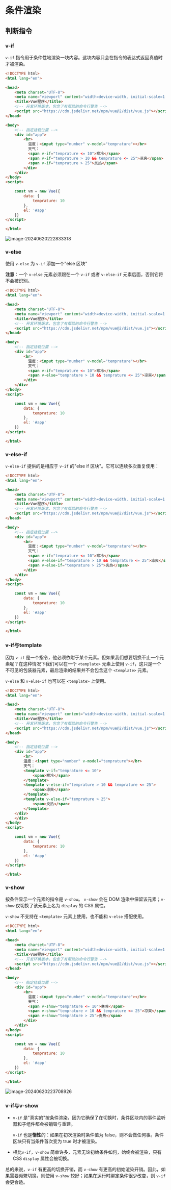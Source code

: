 # 条件渲染

## 判断指令

### v-if

`v-if` 指令用于条件性地渲染一块内容。这块内容只会在指令的表达式返回真值时才被渲染。

```html
<!DOCTYPE html>
<html lang="en">

<head>
    <meta charset="UTF-8">
    <meta name="viewport" content="width=device-width, initial-scale=1.0">
    <title>Vue程序</title>
    <!-- 开发环境版本，包含了有帮助的命令行警告 -->
    <script src="https://cdn.jsdelivr.net/npm/vue@2/dist/vue.js"></script>
</head>

<body>
    <!-- 指定挂载位置 -->
    <div id="app">
        <br>
          温度：<input type="number" v-model="temprature"></br>
          天气：
          <span v-if="temprature <= 10">寒冷</span>
          <span v-if="temprature > 10 && temprature <= 25">凉爽</span>
          <span v-if="temprature > 25">炎热</span>
        </div>
    </div>
</body>
<script>

    const vm = new Vue({
        data: {
            temprature: 10
        },
        el: '#app'
    })
</script>

</html>
```

![image-20240620222833318](https://cdn.jsdelivr.net/gh/letengzz/tc2/img202406202228738.png)

### v-else

使用 `v-else` 为 `v-if` 添加一个"else 区块"

**注意**：一个 `v-else` 元素必须跟在一个 `v-if` 或者 `v-else-if` 元素后面，否则它将不会被识别。

```html
<!DOCTYPE html>
<html lang="en">

<head>
    <meta charset="UTF-8">
    <meta name="viewport" content="width=device-width, initial-scale=1.0">
    <title>Vue程序</title>
    <!-- 开发环境版本，包含了有帮助的命令行警告 -->
    <script src="https://cdn.jsdelivr.net/npm/vue@2/dist/vue.js"></script>
</head>

<body>
    <!-- 指定挂载位置 -->
    <div id="app">
        <br>
          温度：<input type="number" v-model="temprature"></br>
          天气：
          <span v-if="temprature <= 10">寒冷</span>
          <span v-else="temprature > 10 && temprature <= 25">凉爽</span>
        </div>
    </div>
</body>
<script>

    const vm = new Vue({
        data: {
            temprature: 10
        },
        el: '#app'
    })
</script>

</html>
```

### v-else-if

`v-else-if` 提供的是相应于 `v-if` 的"else if 区块"。它可以连续多次重复使用：

```html
<!DOCTYPE html>
<html lang="en">

<head>
    <meta charset="UTF-8">
    <meta name="viewport" content="width=device-width, initial-scale=1.0">
    <title>Vue程序</title>
    <!-- 开发环境版本，包含了有帮助的命令行警告 -->
    <script src="https://cdn.jsdelivr.net/npm/vue@2/dist/vue.js"></script>
</head>

<body>
    <!-- 指定挂载位置 -->
    <div id="app">
        <br>
          温度：<input type="number" v-model="temprature"></br>
          天气：
          <span v-if="temprature <= 10">寒冷</span>
          <span v-else-if="temprature > 10 && temprature <= 25">凉爽</span>
          <span v-else-if="temprature > 25">炎热</span>
        </div>
    </div>
</body>
<script>

    const vm = new Vue({
        data: {
            temprature: 10
        },
        el: '#app'
    })
</script>

</html>
```

### v-if与template

因为 `v-if` 是一个指令，他必须依附于某个元素。但如果我们想要切换不止一个元素呢？在这种情况下我们可以在一个 `<template>` 元素上使用 `v-if`，这只是一个不可见的包装器元素，最后渲染的结果并不会包含这个 `<template>` 元素。

`v-else` 和 `v-else-if` 也可以在 `<template>` 上使用。

```html
<!DOCTYPE html>
<html lang="en">

<head>
    <meta charset="UTF-8">
    <meta name="viewport" content="width=device-width, initial-scale=1.0">
    <title>Vue程序</title>
    <!-- 开发环境版本，包含了有帮助的命令行警告 -->
    <script src="https://cdn.jsdelivr.net/npm/vue@2/dist/vue.js"></script>
</head>

<body>
    <!-- 指定挂载位置 -->
    <div id="app">
        <br>
        温度：<input type="number" v-model="temprature"></br>
        天气：
        <template v-if="temprature <= 10">
            <span>寒冷</span>
        </template>
        <template v-else-if="temprature > 10 && temprature <= 25">
            <span>凉爽</span>
        </template>
        <template v-else-if="temprature > 25">
            <span>炎热</span>
        </template>
    </div>
    </div>
</body>
<script>

    const vm = new Vue({
        data: {
            temprature: 10
        },
        el: '#app'
    })
</script>

</html>
```

### v-show

按条件显示一个元素的指令是 `v-show`。 `v-show` 会在 DOM 渲染中保留该元素；`v-show` 仅切换了该元素上名为 `display` 的 CSS 属性。

`v-show` 不支持在 `<template>` 元素上使用，也不能和 `v-else` 搭配使用。

```html
<!DOCTYPE html>
<html lang="en">

<head>
    <meta charset="UTF-8">
    <meta name="viewport" content="width=device-width, initial-scale=1.0">
    <title>Vue程序</title>
    <!-- 开发环境版本，包含了有帮助的命令行警告 -->
    <script src="https://cdn.jsdelivr.net/npm/vue@2/dist/vue.js"></script>
</head>

<body>
    <!-- 指定挂载位置 -->
    <div id="app">
        <br>
          温度：<input type="number" v-model="temprature"></br>
          天气：
          <span v-show="temprature <= 10">寒冷</span>
          <span v-show="temprature > 10 && temprature <= 25">凉爽</span>
          <span v-show="temprature > 25">炎热</span>
        </div>
    </div>
</body>
<script>

    const vm = new Vue({
        data: {
            temprature: 10
        },
        el: '#app'
    })
</script>

</html>
```

![image-20240620223708926](https://cdn.jsdelivr.net/gh/letengzz/tc2/img202406202237653.png)

### v-if与v-show

- `v-if` 是"真实的"按条件渲染，因为它确保了在切换时，条件区块内的事件监听器和子组件都会被销毁与重建。

  `v-if` 也是**惰性**的：如果在初次渲染时条件值为 false，则不会做任何事。条件区块只有当条件首次变为 true 时才被渲染。

- 相比`v-if`，`v-show` 简单许多，元素无论初始条件如何，始终会被渲染，只有 CSS `display` 属性会被切换。

总的来说，`v-if` 有更高的切换开销，而 `v-show` 有更高的初始渲染开销。因此，如果需要频繁切换，则使用 `v-show` 较好；如果在运行时绑定条件很少改变，则 `v-if` 会更合适。